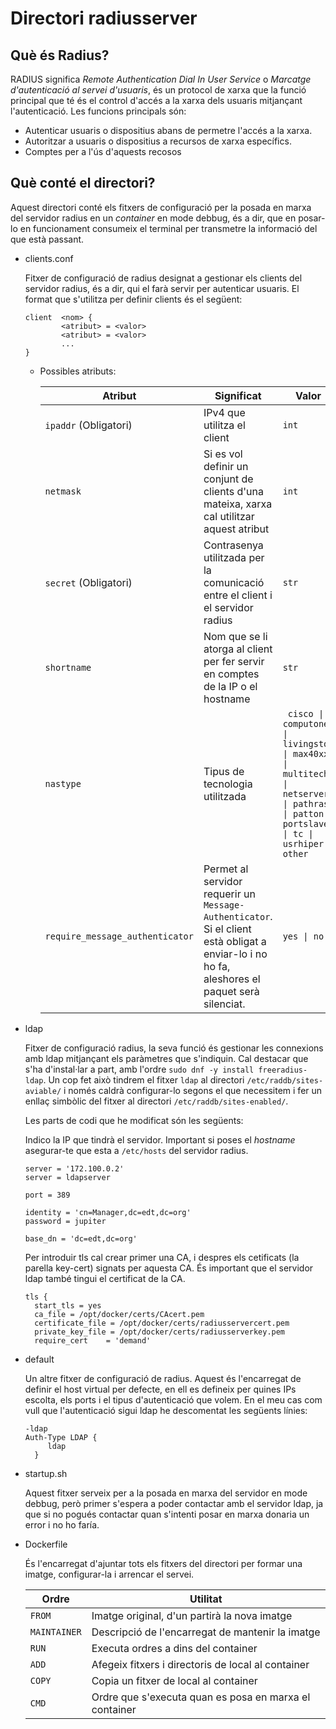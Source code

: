 # Directori radiusserver

## Què és Radius?

RADIUS significa *Remote Authentication Dial In User Service* o *Marcatge d'autenticació al servei d'usuaris*, és un protocol de xarxa que la funció principal que té és el control d'accés a la xarxa dels usuaris mitjançant l'autenticació. Les funcions principals són:

+ Autenticar usuaris o dispositius abans de permetre l'accés a la xarxa.
+ Autoritzar a usuaris o dispositius a recursos de xarxa específics.
+ Comptes per a l'ús d'aquests recosos

## Què conté el directori?

Aquest directori conté els fitxers de configuració per la posada en marxa del servidor radius en un *container* en mode debbug, és a dir, que en posar-lo en funcionament consumeix el terminal per transmetre la informació del que està passant.

+ clients.conf

    Fitxer de configuració de radius designat a gestionar els clients del servidor radius, és a dir, qui el farà servir per autenticar usuaris. El format que s'utilitza per definir clients és el següent:
    ```
    client  <nom> {
            <atribut> = <valor>
            <atribut> = <valor>
            ...
    }
    ```
  + Possibles atributs:

    | Atribut | Significat | Valor   |
    |---|---------|---|
    | `ipaddr` (Obligatori) | IPv4 que utilitza el client | `int`   |
    | `netmask` | Si es vol definir un conjunt de clients d'una mateixa, xarxa cal utilitzar aquest atribut | `int`   |
    | `secret` (Obligatori)  | Contrasenya utilitzada per la comunicació entre el client i el servidor radius | `str`   |
    | `shortname`  | Nom que se li atorga al client per fer servir en comptes de la IP o el hostname | `str`   |
    | `nastype` | Tipus de tecnologia utilitzada | <code> cisco &#124; computone &#124; livingston &#124; max40xx &#124; multitech &#124; netserver &#124; pathras &#124; patton &#124; portslave &#124; tc &#124; usrhiper &#124; other </code> |
    | `require_message_authenticator` | Permet al servidor requerir un `Message-Authenticator`. Si el client està obligat a enviar-lo i no ho fa, aleshores el paquet serà silenciat.  | <code>yes &#124; no </code>   |

+ ldap

  Fitxer de configuració radius, la seva funció és gestionar les connexions amb ldap mitjançant els paràmetres que s'indiquin. Cal destacar que s'ha d'instal·lar a part, amb l'ordre `sudo dnf -y install freeradius-ldap`. Un cop fet això tindrem el fitxer `ldap` al directori `/etc/raddb/sites-aviable/` i només caldrà configurar-lo segons el que necessitem i fer un enllaç simbòlic del fitxer al directori `/etc/raddb/sites-enabled/`.

  Les parts de codi que he modificat són les següents:

  Indico la IP que tindrà el servidor. Important si poses el *hostname* asegurar-te que esta a `/etc/hosts` del servidor radius.

  ```
  server = '172.100.0.2'
  server = ldapserver

  port = 389

  identity = 'cn=Manager,dc=edt,dc=org'
  password = jupiter
 
  base_dn = 'dc=edt,dc=org'
  ```

  Per introduir tls cal crear primer una CA, i despres els cetificats (la parella key-cert) signats per aquesta CA. És important que el servidor ldap també tingui el certificat de la CA.

  ```
  tls {
    start_tls = yes
    ca_file	= /opt/docker/certs/CAcert.pem
    certificate_file = /opt/docker/certs/radiusservercert.pem
    private_key_file = /opt/docker/certs/radiusserverkey.pem
    require_cert	= 'demand'
  ```

+ default

  Un altre fitxer de configuració de radius. Aquest és l'encarregat de definir el host virtual per defecte, en ell es defineix per quines IPs escolta, els ports i el tipus d'autenticació que volem. En el meu cas com vull que l'autenticació sigui ldap he descomentat les següents línies:

   ```
   -ldap
   Auth-Type LDAP {
 	 	ldap
 	 }

   ```  

+ startup.sh

  Aquest fitxer serveix per a la posada en marxa del servidor en mode debbug, però primer s'espera a poder contactar amb el servidor ldap, ja que si no pogués contactar quan s'intenti posar en marxa donaria un error i no ho faría.

+ Dockerfile

  És l'encarregat d'ajuntar tots els fitxers del directori per formar una imatge, configurar-la i arrencar el servei.
  
  | Ordre | Utilitat | 
  |-------|----------|
  | `FROM` | Imatge original, d'un partirà la nova imatge  |
  |`MAINTAINER`| Descripció de l'encarregat de mantenir la imatge|
  | `RUN`| Executa ordres a dins del container |
  |`ADD` | Afegeix fitxers i directoris de local al container |
  | `COPY` | Copia un fitxer de local al container |
  | `CMD ` | Ordre que s'executa quan es posa en marxa el container |